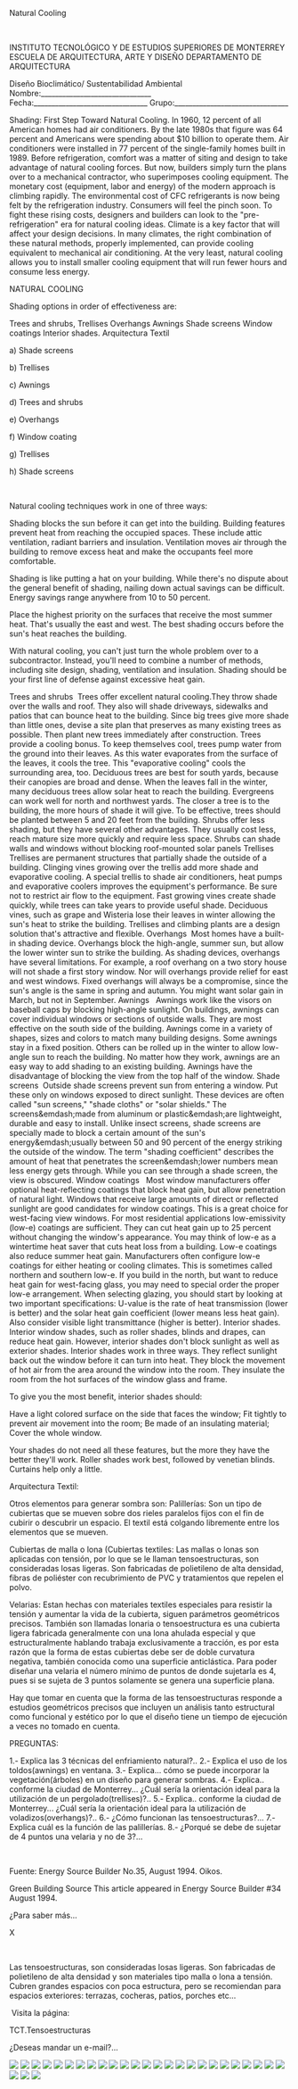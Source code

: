 

Natural Cooling




 
 
INSTITUTO TECNOLÓGICO Y DE ESTUDIOS SUPERIORES DE MONTERREY 
ESCUELA DE ARQUITECTURA, ARTE Y DISEÑO 
DEPARTAMENTO DE ARQUITECTURA

Diseño Bioclimático/ Sustentabilidad Ambiental
Nombre:_______________________________ 
Fecha:________________________________ 
Grupo:________________________________ 




Shading: First Step Toward Natural Cooling. 
 In 1960, 12 percent of all American homes had air conditioners. By the late 1980s that figure was 64 percent and Americans were spending about $10 billion to operate them. Air conditioners were installed in 77 percent of the single-family homes built in 1989. Before refrigeration, comfort was a matter of siting and design to take advantage of natural cooling forces. But now, builders simply turn the plans over to a mechanical contractor, who superimposes cooling equipment.
The monetary cost (equipment, labor and energy) of the modern approach is climbing rapidly. The environmental cost of CFC refrigerants is now being felt by the refrigeration industry. Consumers will feel the pinch soon.
To fight these rising costs, designers and builders can look to the "pre-refrigeration" era for natural cooling ideas. Climate is a key factor that will affect your design decisions. In many climates, the right combination of these natural methods, properly implemented, can provide cooling equivalent to mechanical air conditioning. At the very least, natural cooling allows you to install smaller cooling equipment that will run fewer hours and consume less energy. 
 
 NATURAL COOLING 

Shading options in order of effectiveness are: 

Trees and shrubs,
Trellises 
Overhangs
Awnings 
Shade screens
Window coatings 
Interior shades.
Arquitectura Textil 
 




 a) Shade screens 
 




 b) Trellises 
 












 c) Awnings 
 


 d) Trees and shrubs 












 e) Overhangs 


 f) Window coating 
 



 
 




 g) Trellises  


 h) Shade screens  






 


 
Natural cooling techniques work in one of three ways:

Shading blocks the sun before it can get into the building.
Building features prevent heat from reaching the occupied spaces. These include attic ventilation, radiant barriers and insulation.
Ventilation moves air through the building to remove excess heat and make the occupants feel more comfortable.


Shading is like putting a hat on your building. While there's no dispute about the general benefit of shading, nailing down actual savings can be difficult. Energy savings range anywhere from 10 to 50 percent.

Place the highest priority on the surfaces that receive the most summer heat. That's usually the east and west. The best shading occurs before the sun's heat reaches the building. 

With natural cooling, you can't just turn the whole problem over to a subcontractor. 
Instead, you'll need to combine a number of methods, including site design, shading, ventilation and insulation. Shading should be your first line of defense against excessive heat gain. 

Trees and shrubs  Trees offer excellent natural cooling.They throw shade over the walls and roof. They also will shade driveways, sidewalks and patios that can bounce heat to the building. Since big trees give more shade than little ones, devise a site plan that preserves as many existing trees as possible. Then plant new trees immediately after construction.
Trees provide a cooling bonus. To keep themselves cool, trees pump water from the ground into their leaves. As this water evaporates from the surface of the leaves, it cools the tree. This "evaporative cooling" cools the surrounding area, too.
Deciduous trees are best for south yards, because their canopies are broad and dense. When the leaves fall in the winter, many deciduous trees allow solar heat to reach the building. Evergreens can work well for north and northwest yards.
The closer a tree is to the building, the more hours of shade it will give. To be effective, trees should be planted between 5 and 20 feet from the building.
Shrubs offer less shading, but they have several other advantages. They usually cost less, reach mature size more quickly and require less space. Shrubs can shade walls and windows without blocking roof-mounted solar panels
Trellises   Trellises are permanent structures that partially shade the outside of a building. Clinging vines growing over the trellis add more shade and evaporative cooling. A special trellis to shade air conditioners, heat pumps and evaporative coolers improves the equipment's performance. Be sure not to restrict air flow to the equipment.
Fast growing vines create shade quickly, while trees can take years to provide useful shade. Deciduous vines, such as grape and Wisteria lose their leaves in winter allowing the sun's heat to strike the building. Trellises and climbing plants are a design solution that's attractive and flexible.
Overhangs  Most homes have a built-in shading device. Overhangs block the high-angle, summer sun, but allow the lower winter sun to strike the building. As shading devices, overhangs have several limitations. For example, a roof overhang on a two story house will not shade a first story window. Nor will overhangs provide relief for east and west windows. Fixed overhangs will always be a compromise, since the sun's angle is the same in spring and autumn. You might want solar gain in March, but not in September.
Awnings   Awnings work like the visors on baseball caps by blocking high-angle sunlight. On buildings, awnings can cover individual windows or sections of outside walls. They are most effective on the south side of the building.
Awnings come in a variety of shapes, sizes and colors to match many building designs. Some awnings stay in a fixed position. Others can be rolled up in the winter to allow low-angle sun to reach the building. No matter how they work, awnings are an easy way to add shading to an existing building. Awnings have the disadvantage of blocking the view from the top half of the window.
Shade screens  Outside shade screens prevent sun from entering a window. Put these only on windows exposed to direct sunlight. These devices are often called "sun screens," "shade cloths" or "solar shields." The screens&emdash;made from aluminum or plastic&emdash;are lightweight, durable and easy to install. Unlike insect screens, shade screens are specially made to block a certain amount of the sun's energy&emdash;usually between 50 and 90 percent of the energy striking the outside of the window. The term "shading coefficient" describes the amount of heat that penetrates the screen&emdash;lower numbers mean less energy gets through. While you can see through a shade screen, the view is obscured.
Window coatings   Most window manufacturers offer optional heat-reflecting coatings that block heat gain, but allow penetration of natural light. Windows that receive large amounts of direct or reflected sunlight are good candidates for window coatings. This is a great choice for west-facing view windows.
For most residential applications low-emissivity (low-e) coatings are sufficient. They can cut heat gain up to 25 percent without changing the window's appearance. You may think of low-e as a wintertime heat saver that cuts heat loss from a building. Low-e coatings also reduce summer heat gain. Manufacturers often configure low-e coatings for either heating or cooling climates. This is sometimes called northern and southern low-e. If you build in the north, but want to reduce heat gain for west-facing glass, you may need to special order the proper low-e arrangement. When selecting glazing, you should start by looking at two important specifications: U-value is the rate of heat transmission (lower is better) and the solar heat gain coefficient (lower means less heat gain). Also consider visible light transmittance (higher is better).
Interior shades.  Interior window shades, such as roller shades, blinds and drapes, can reduce heat gain. However, interior shades don't block sunlight as well as exterior shades. Interior shades work in three ways. They reflect sunlight back out the window before it can turn into heat. They block the movement of hot air from the area around the window into the room. They insulate the room from the hot surfaces of the window glass and frame. 

To give you the most benefit, interior shades should: 



Have a light colored surface on the side that faces the window;
Fit tightly to prevent air movement into the room;
Be made of an insulating material;
Cover the whole window.


Your shades do not need all these features, but the more they have the better they'll work. Roller shades work best, followed by venetian blinds. Curtains help only a little.



Arquitectura Textil:  

Otros elementos para generar sombra son: 
Palillerías: 
Son un tipo de cubiertas que se mueven sobre dos rieles paralelos fijos con el fin de cubirir o descubrir un espacio. 
El textil está colgando libremente entre los elementos que se mueven. 

Cubiertas de malla o lona (Cubiertas textiles: 
Las mallas o lonas son aplicadas con tensión, por lo que se le llaman tensoestructuras, son consideradas losas ligeras. Son fabricadas de polietileno de alta densidad, fibras de poliéster con recubrimiento de PVC y tratamientos que repelen el polvo. 

Velarias: 
Estan hechas con materiales textiles especiales para resistir la tensión y aumentar la vida de la cubierta, siguen parámetros geométricos precisos. También son llamadas lonaria o tensoestructura es una cubierta ligera fabricada generalmente con una lona ahulada especial y que estructuralmente hablando trabaja exclusivamente a tracción, es por esta razón que la forma de estas cubiertas debe ser de doble curvatura negativa, también conocida como una superficie anticlástica. Para poder diseñar una velaria el número mínimo de puntos de donde sujetarla es 4, pues si se sujeta de 3 puntos solamente se genera una superficie plana.

Hay que tomar en cuenta que la forma de las tensoestructuras responde a estudios geométricos precisos que incluyen un análisis tanto estructural como funcional y estético por lo que el diseño tiene un tiempo de ejecución a veces no tomado en cuenta.
 
PREGUNTAS:

1.- Explica las 3 técnicas del enfriamiento natural?.. 
2.- Explica el uso de los toldos(awnings) en ventana. 
3.- Explica... cómo se puede incorporar la vegetación(árboles) en un diseño para generar sombras. 
4.- Explica.. conforme la ciudad de Monterrey... ¿Cuál sería la orientación ideal para la utilización de un pergolado(trellises)?.. 
5.- Explica.. conforme la ciudad de Monterrey... ¿Cuál sería la orientación ideal para la utilización de voladizos(overhangs)?..
6.- ¿Cómo funcionan las tensoestructuras?... 
7.- Explica cuál es la función de las palillerías.
8.- ¿Porqué se debe de sujetar de 4 puntos una velaria y no de 3?... 
 


 

 
Fuente: Energy Source Builder No.35, August 1994. 
Oikos. 


 Green Building Source This article appeared in Energy Source Builder #34 August 1994. 












¿Para saber más...




X




 

Las tensoestructuras, son consideradas losas ligeras. Son fabricadas de polietileno de alta densidad y son materiales tipo malla o lona a tensión. 
Cubren grandes espacios con poca estructura, pero se recomiendan para espacios exteriores: terrazas, cocheras, patios, porches etc... 

 Visita la página: 

TCT.Tensoestructuras




 ¿Deseas mandar un e-mail?...



![](./content/4/M4.54/Protec.24.jpg)
![](./content/4/M4.54/shad.3.jpg)
![](./content/4/M4.54/shad.2.jpg)
![](./content/4/M4.54/shad.4.jpg)
![](./content/4/M4.54/shad.jpg)
![](./content/4/M4.54/shad.5.jpg)
![](./content/4/M4.54/shad.6.jpg)
![](./content/4/M4.54/charles.1.jpg)
![](./content/4/M4.54/shad.7.jpg)
![](./content/4/M4.54/Protec.23.jpg)
![](./content/4/M4.54/pich.gif)
![](./content/4/M4.54/arrw08_22a.gif)
![](./content/4/M4.54/shad.9.jpg)
![](./content/4/M4.54/arrw08_22a.gif)
![](./content/4/M4.54/arrw08_22a.gif)
![](./content/4/M4.54/shad.10.jpg)
![](./content/4/M4.54/arrw08_22a.gif)
![](./content/4/M4.54/shad.11.JPG)
![](./content/4/M4.54/arrw08_22a.gif)
![](./content/4/M4.54/arrw08_22a.gif)
![](./content/4/M4.54/arrw08_22a.gif)
![](./content/4/M4.54/Protec.0_007.jpg)
![](./content/4/M4.54/arrw08_22a.gif)
![](./content/4/M4.54/shad.12.JPG)
![](./content/4/M4.54/shad.15.jpg)
![](./content/4/M4.54/sugerencias.gif)
![](./content/4/M4.54/shad.13.jpg)
![](./content/4/M4.54/email_41.gif)
